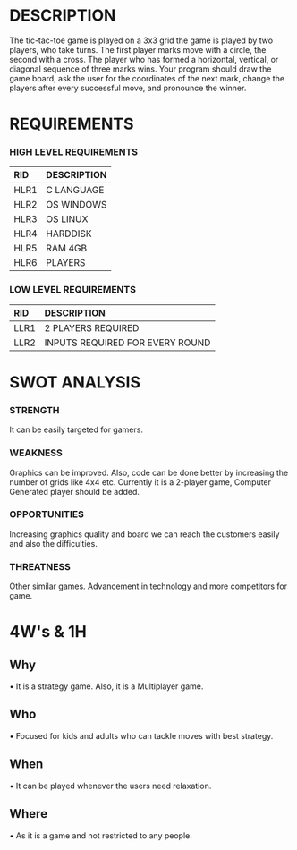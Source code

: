 # DESCRIPTION
The tic-tac-toe game is played on a 3x3 grid the game is played by two players, who take turns. The first player marks move with a circle, the second with a cross. The player who has formed a horizontal, vertical, or diagonal sequence of three marks wins. Your program should draw the game board, ask the user for the coordinates of the next mark, change the players after every successful move, and pronounce the winner.

# REQUIREMENTS

### HIGH LEVEL REQUIREMENTS

|RID|DESCRIPTION|
|:--|:----------|
|HLR1|C LANGUAGE|
|HLR2|OS WINDOWS|
|HLR3|OS LINUX|
|HLR4|HARDDISK|
|HLR5|RAM 4GB|
|HLR6|PLAYERS|

### LOW LEVEL REQUIREMENTS

|RID|DESCRIPTION|
|:--|:----------|
|LLR1|2 PLAYERS REQUIRED|
|LLR2|INPUTS REQUIRED FOR EVERY ROUND|

# SWOT ANALYSIS
### STRENGTH
It can be easily targeted for gamers.
### WEAKNESS
Graphics can be improved.
Also, code can be done better by increasing the number of grids like 4x4 etc.
Currently it is a 2-player game, Computer Generated player should be added.  
### OPPORTUNITIES
Increasing graphics quality and board we can reach the customers easily and also the difficulties.
### THREATNESS
Other similar games.
Advancement in technology and more competitors for game.

# 4W's & 1H
## Why
•	It is a strategy game. Also, it is a Multiplayer game.
## Who
•	Focused for kids and adults who can tackle moves with best strategy.
## When
•	It can be played whenever the users need relaxation.
## Where
•	As it is a game and not restricted to any people. 
